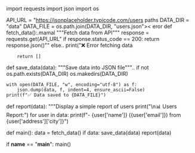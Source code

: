 import requests
import json
import os

API_URL = "https://jsonplaceholder.typicode.com/users
 paths
DATA_DIR = "data"
DATA_FILE = os.path.join(DATA_DIR, "users.json">< eror
def fetch_data():.mamal
    """Fetch data from API"""
    response = requests.get(API_URL"
    if response.status_code == 200:
        return response.json()""
    else..
        print("❌ Error fetching data 
        
        return []

def save_data(data):
    """Save data into JSON file"""..
    if not os.path.exists(DATA_DIR)
        os.makedirs(DATA_DIR)

    with open(DATA_FILE, "w", encoding="utf-8") as f:
        json.dump(data, f, indent=4, ensure_ascii=False)
    print(f"✅ Data saved to {DATA_FILE}")

def report(data):
    """Display a simple report of users
    print("\n📊 Users Report:")
    for user in data:
        print(f"- {user['name']} ({user['email']}) from {user['address']['city']}")

def main():
    data = fetch_data()
    if data:
        save_data(data)
        report(data)

if __name__ == "__main__":
    main()
